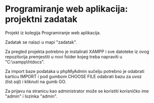 # Programiranje web aplikacija: projektni zadatak
Projekt iz kolegija Programiranje web aplikacija.

Zadatak se nalazi u mapi "zadatak".

Za pregled projekta potrebno je instalirati XAMPP i sve datoteke iz ovog repozitorija premjestiti u novi folder kojeg treba napraviti u "C:\xampp\htdocs".

Za import baze podataka u phpMyAdmin sučelju potrebno je odabrati karticu IMPORT i pod gumbom CHOOSE FILE odabrati bazu za uvoz (list.sql) i kliknuti na gumb GO.

Za prijavu na stranicu kao administrator može se koristiti korisničko ime "admin" i lozinka "admin".
